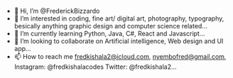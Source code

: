 - 👋 Hi, I’m @FrederickBizzardo
- 👀 I’m interested in coding, fine art/ digital art, photography, typography, besically anything graphic design and computer science related...
- 🌱 I’m currently learning Python, Java, C#, React and Javascript...
- 💞️ I’m looking to collaborate on Artificial intelligence, Web design and UI app...
- 📫 How to reach me fredkishala2@icloud.com, nyembofred@gmail.com, Instagram: @fredkishalacodes Twitter: @fredkishala2...

<!---
FrederickBizzardo/FrederickBizzardo is a ✨ special ✨ repository because its `README.md` (this file) appears on your GitHub profile.
You can click the Preview link to take a look at your changes.
--->
